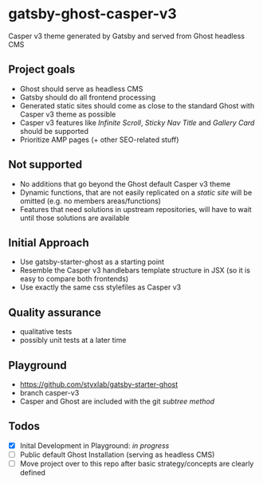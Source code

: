 # gatsby-ghost-casper-v3
Casper v3 theme generated by Gatsby and served from Ghost headless CMS

## Project goals
- Ghost should serve as headless CMS
- Gatsby should do all frontend processing
- Generated static sites should come as close to the standard Ghost with Casper v3 theme as possible
- Casper v3 features like *Infinite Scroll*, *Sticky Nav Title* and *Gallery Card* should be supported
- Prioritize AMP pages (+ other SEO-related stuff)

## Not supported
- No additions that go beyond the Ghost default Casper v3 theme
- Dynamic functions, that are not easily replicated on a *static site* will be omitted (e.g. no members areas/functions)
- Features that need solutions in upstream repositories, will have to wait until those solutions are available

## Initial Approach
- Use gatsby-starter-ghost as a starting point
- Resemble the Casper v3 handlebars template structure in JSX  (so it is easy to compare both frontends)
- Use exactly the same css stylefiles as Casper v3

## Quality assurance
- qualitative tests
- possibly unit tests at a later time

## Playground

- https://github.com/styxlab/gatsby-starter-ghost
- branch casper-v3
- Casper and Ghost are included with the git *subtree method*

## Todos
- [x] Inital Development in Playground: *in progress*
- [ ] Public default Ghost Installation (serving as headless CMS)
- [ ] Move project over to this repo after basic strategy/concepts are clearly defined
